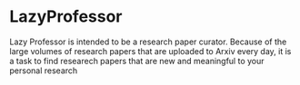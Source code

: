# LazyProfessor
Lazy Professor is intended to be a research paper curator. Because of the large volumes of research papers that are uploaded to Arxiv every day, it is a task to find researech papers that are new and meaningful to your personal research
